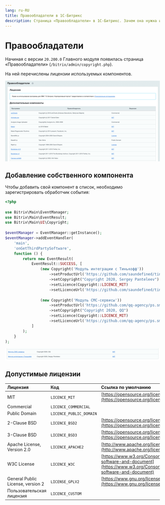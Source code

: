 ```yaml
---
lang: ru-RU
title: Правообладатели в 1С-Битрикс
description: Страница «Правообладатели» в 1С-Битрикс. Зачем она нужна и как добавить свой компонент
---
```


# Правообладатели

Начиная с версии `20.200.0` Главного модуля появилась страница «Правообладатели» (`/bitrix/admin/copyright.php`).

На ней перечислены лицензии используемых компонентов.

![](/images/third-party-components/1.png)

## Добавление собственного компонента

Чтобы добавить свой компонент в список, необходимо зарегистрировать обработчик события:

```php
<?php 

use Bitrix\Main\EventManager;
use Bitrix\Main\EventResult;
use Bitrix\Main\UI\Copyright;

$eventManager = EventManager::getInstance();
$eventManager->addEventHandler(
    'main',
    'onGetThirdPartySoftware',
    function () {
        return new EventResult(
            EventResult::SUCCESS, [
                (new Copyright('Модуль интеграции с Тинькофф'))
                    ->setProductUrl('https://github.com/saundefined/tinkoff-sdk')
                    ->setCopyright("Copyright 2020, Sergey Panteleev")
                    ->setLicence(Copyright::LICENCE_MIT)
                    ->setLicenceUrl('https://github.com/saundefined/tinkoff-sdk/blob/master/LICENSE.md'),
    
                (new Copyright('Модуль СМС-сервисы'))
                    ->setProductUrl('https://github.com/qq-agency/ps.sms')
                    ->setCopyright("Copyright 2020, QQ")
                    ->setLicence(Copyright::LICENCE_MIT)
                    ->setLicenceUrl('https://github.com/qq-agency/ps.sms/blob/master/LICENSE.md'),
            ]
        );
    }
);
```

![](/images/third-party-components/2.png)

## Допустимые лицензии

| Лицензия | Код | Ссылка по умолчанию |
|:---------|:----|:--------------------|
| MIT | `LICENCE_MIT` | [https://opensource.org/licenses/MIT](https://opensource.org/licenses/MIT) |
| Commercial | `LICENCE_COMMERCIAL` | |
| Public Domain | `LICENCE_PUBLIC_DOMAIN` | |
| 2-Clause BSD | `LICENCE_BSD2` | [https://opensource.org/licenses/BSD-2-Clause](https://opensource.org/licenses/BSD-2-Clause) |
| 3-Clause BSD | `LICENCE_BSD3` | [https://opensource.org/licenses/BSD-3-Clause](https://opensource.org/licenses/BSD-3-Clause) |
| Apache License, Version 2.0 | `LICENCE_APACHE2` | [http://www.apache.org/licenses/LICENSE-2.0](http://www.apache.org/licenses/LICENSE-2.0) |
| W3C License | `LICENCE_W3C` | [https://www.w3.org/Consortium/Legal/2015/copyright-software-and-document](https://www.w3.org/Consortium/Legal/2015/copyright-software-and-document) |
| General Public License, version 2 | `LICENSE_GPLV2` | [https://www.gnu.org/licenses/old-licenses/gpl-2.0.txt](https://www.gnu.org/licenses/old-licenses/gpl-2.0.txt) |
| Пользовательская лицензия | `LICENCE_CUSTOM` | |
